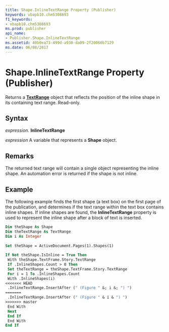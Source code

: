 ```yaml
---
title: Shape.InlineTextRange Property (Publisher)
keywords: vbapb10.chm5308693
f1_keywords:
- vbapb10.chm5308693
ms.prod: publisher
api_name:
- Publisher.Shape.InlineTextRange
ms.assetid: 40b0ea73-499d-a930-da09-2f20066b7129
ms.date: 06/08/2017
---
```



# Shape.InlineTextRange Property (Publisher)

Returns a  **[TextRange](Publisher.TextRange.md)** object that reflects the position of the inline shape in its containing text range. Read-only.


## Syntax

 _expression_. **InlineTextRange**

 _expression_ A variable that represents a  **Shape** object.


## Remarks

The returned text range will contain a single object representing the inline shape. An automation error is returned if the shape is not inline.


## Example

The following example finds the first shape (a text box) on the first page of the publication, and determines if the text range within the text box contains inline shapes. If inline shapes are found, the  **InlineTextRange** property is used to represent the inline shape after a block of text is inserted.


```vb
Dim theShape As Shape 
Dim theTextRange As TextRange 
Dim i As Integer 
 
Set theShape = ActiveDocument.Pages(1).Shapes(1) 
 
If Not theShape.IsInline = True Then 
 With theShape.TextFrame.Story.TextRange 
 If .InlineShapes.Count > 0 Then 
 Set theTextRange = theShape.TextFrame.Story.TextRange 
 For i = 1 To .InlineShapes.Count 
 With .InlineShapes(i) 
<<<<<<< HEAD
 .InlineTextRange.InsertAfter (" (Figure " &; i &; ") ") 
=======
 .InlineTextRange.InsertAfter (" (Figure " & i & ") ") 
>>>>>>> master
 End With 
 Next 
 End If 
 End With 
End If
```


